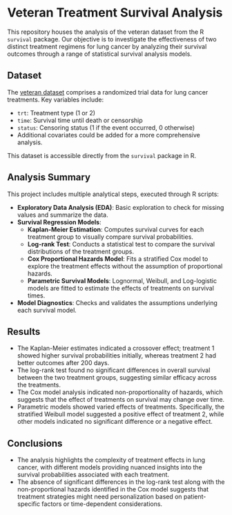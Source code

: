 # Veteran Treatment Survival Analysis

This repository houses the analysis of the veteran dataset from the R `survival` package. Our objective is to investigate the effectiveness of two distinct treatment regimens for lung cancer by analyzing their survival outcomes through a range of statistical survival analysis models.

## Dataset

The [veteran dataset](https://www.rdocumentation.org/packages/survival/versions/3.5-8/topics/veteran) comprises a randomized trial data for lung cancer treatments. Key variables include:

- `trt`: Treatment type (1 or 2)
- `time`: Survival time until death or censorship
- `status`: Censoring status (1 if the event occurred, 0 otherwise)
- Additional covariates could be added for a more comprehensive analysis.

This dataset is accessible directly from the `survival` package in R.

## Analysis Summary

This project includes multiple analytical steps, executed through R scripts:

- **Exploratory Data Analysis (EDA)**: Basic exploration to check for missing values and summarize the data.
- **Survival Regression Models**:
  - **Kaplan-Meier Estimation**: Computes survival curves for each treatment group to visually compare survival probabilities.
  - **Log-rank Test**: Conducts a statistical test to compare the survival distributions of the treatment groups.
  - **Cox Proportional Hazards Model**: Fits a stratified Cox model to explore the treatment effects without the assumption of proportional hazards.
  - **Parametric Survival Models**: Lognormal, Weibull, and Log-logistic models are fitted to estimate the effects of treatments on survival times.
- **Model Diagnostics**: Checks and validates the assumptions underlying each survival model.

## Results

- The Kaplan-Meier estimates indicated a crossover effect; treatment 1 showed higher survival probabilities initially, whereas treatment 2 had better outcomes after 200 days.
- The log-rank test found no significant differences in overall survival between the two treatment groups, suggesting similar efficacy across the treatments.
- The Cox model analysis indicated non-proportionality of hazards, which suggests that the effect of treatments on survival may change over time.
- Parametric models showed varied effects of treatments. Specifically, the stratified Weibull model suggested a positive effect of treatment 2, while other models indicated no significant difference or a negative effect.

## Conclusions

- The analysis highlights the complexity of treatment effects in lung cancer, with different models providing nuanced insights into the survival probabilities associated with each treatment.
- The absence of significant differences in the log-rank test along with the non-proportional hazards identified in the Cox model suggests that treatment strategies might need personalization based on patient-specific factors or time-dependent considerations.
